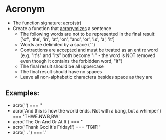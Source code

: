 # Acronym

- The function signature: acro(str)
- Create a function that [acronymizes](https://en.wiktionary.org/wiki/acronymize) a sentence
  - The following words are not to be represented in the final result: ['of', 'the', 'in', 'at', 'on', 'and', 'or', 'is', 'a', 'it']
  - Words are delimited by a space (' ')
  - Contractions are accepted and must be treated as an entire word (e.g. "it's" and "its" both become "I" - the word is NOT removed even though it contains the forbidden word, "it")
  - The final result should be all uppercase
  - The final result should have no spaces
  - Leave all non-alphabetic characters besides space as they are

## Examples:

- acro('') === ''
- acro('And this is how the world ends. Not with a bang, but a whimper') === 'THWE.NWB,BW'
- acro('The On And Or At It') === ''
- acro('Thank God it's Friday!') === 'TGIF!'
- acro('    .    ') === '.'
